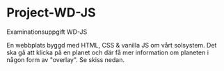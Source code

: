 # Project-WD-JS
Examinationsuppgift WD-JS

En webbplats byggd med HTML, CSS & vanilla JS om vårt solsystem. Det ska gå att klicka på en planet och där få mer information om planeten i någon form av "overlay". Se skiss nedan.

